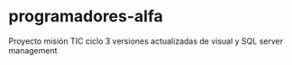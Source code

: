 # programadores-alfa
Proyecto misión TIC ciclo 3
versiones actualizadas de visual y SQL server management
